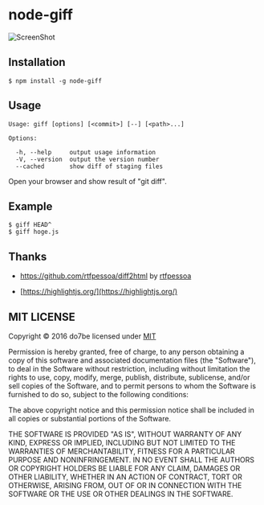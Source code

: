 # node-giff

![ScreenShot](https://raw.github.com/wiki/do7be/node-giff/image/4cf1ee481479cb44af9d2914b51df9f2.gif)

## Installation

```
$ npm install -g node-giff
```

## Usage

```
Usage: giff [options] [<commit>] [--] [<path>...]

Options:

  -h, --help     output usage information
  -V, --version  output the version number
  --cached       show diff of staging files
```

Open your browser and show result of "git diff".

## Example

```
$ giff HEAD^
$ giff hoge.js
```

## Thanks

* https://github.com/rtfpessoa/diff2html by [rtfpessoa](https://github.com/rtfpessoa)

* [https://highlightjs.org/](https://highlightjs.org/)

## MIT LICENSE

Copyright © 2016 do7be licensed under [MIT](http://opensource.org/licenses/MIT)

Permission is hereby granted, free of charge, to any person obtaining a copy of this software and associated documentation files (the "Software"), to deal in the Software without restriction, including without limitation the rights to use, copy, modify, merge, publish, distribute, sublicense, and/or sell copies of the Software, and to permit persons to whom the Software is furnished to do so, subject to the following conditions:

The above copyright notice and this permission notice shall be included in all copies or substantial portions of the Software.

THE SOFTWARE IS PROVIDED "AS IS", WITHOUT WARRANTY OF ANY KIND, EXPRESS OR IMPLIED, INCLUDING BUT NOT LIMITED TO THE WARRANTIES OF MERCHANTABILITY, FITNESS FOR A PARTICULAR PURPOSE AND NONINFRINGEMENT. IN NO EVENT SHALL THE AUTHORS OR COPYRIGHT HOLDERS BE LIABLE FOR ANY CLAIM, DAMAGES OR OTHER LIABILITY, WHETHER IN AN ACTION OF CONTRACT, TORT OR OTHERWISE, ARISING FROM, OUT OF OR IN CONNECTION WITH THE SOFTWARE OR THE USE OR OTHER DEALINGS IN THE SOFTWARE.
